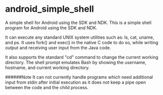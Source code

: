 # android_simple_shell
A simple shell for Android using the SDK and NDK.
This is a simple shell program for Android using the SDK and NDK.

It can execute any standard UNIX system utilities such as: ls, cat, uname, and ps. It uses fork() and exec() in the native C code to do so, while writing output and receiving user input from the Java code.

It also supports the standard "cd" command to change the current working directory. The shell prompt emulates Bash by showing the username, hostname, and current working directory.

######Note
It can not currently handle programs which need additional input from stdin after initial execution as it does not keep a pipe open between the code and the child process.
